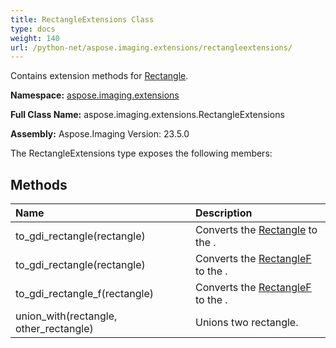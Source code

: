 ```yaml
---
title: RectangleExtensions Class
type: docs
weight: 140
url: /python-net/aspose.imaging.extensions/rectangleextensions/
---
```


Contains extension methods for [Rectangle](/imaging/python-net/aspose.imaging/rectangle/).

**Namespace:** [aspose.imaging.extensions](/imaging/python-net/aspose.imaging.extensions/)

**Full Class Name:** aspose.imaging.extensions.RectangleExtensions

**Assembly:**  Aspose.Imaging Version: 23.5.0

The RectangleExtensions type exposes the following members:
## **Methods**
|**Name**|**Description**|
| :- | :- |
|to_gdi_rectangle(rectangle)|Converts the [Rectangle](/imaging/python-net/aspose.imaging/rectangle/) to the .|
|to_gdi_rectangle(rectangle)|Converts the [RectangleF](/imaging/python-net/aspose.imaging/rectanglef/) to the .|
|to_gdi_rectangle_f(rectangle)|Converts the [RectangleF](/imaging/python-net/aspose.imaging/rectanglef/) to the .|
|union_with(rectangle, other_rectangle)|Unions two rectangle.|
